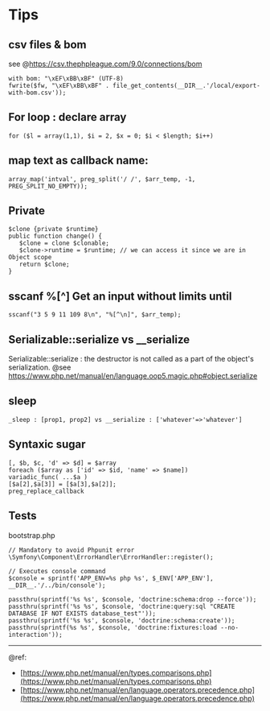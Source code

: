 # Tips

## csv files & bom

see @https://csv.thephpleague.com/9.0/connections/bom  
```
with bom: "\xEF\xBB\xBF" (UTF-8)
fwrite($fw, "\xEF\xBB\xBF" . file_get_contents(__DIR__.'/local/export-with-bom.csv'));
```

## For loop : declare array
```
for ($l = array(1,1), $i = 2, $x = 0; $i < $length; $i++)
```

## map text as callback name:   
```
array_map('intval', preg_split('/ /', $arr_temp, -1, PREG_SPLIT_NO_EMPTY));
```

## Private
```
$clone {private $runtime}
public function change() {
   $clone = clone $clonable;
   $clone->runtime = $runtime; // we can access it since we are in Object scope
   return $clone;
}
```

## sscanf %[^<char>] Get an input without limits until <char>
```
sscanf("3 5 9 11 109 8\n", "%[^\n]", $arr_temp);
```

## Serializable::serialize vs __serialize

Serializable::serialize : the destructor is not called as a part of the object's serialization.
@see https://www.php.net/manual/en/language.oop5.magic.php#object.serialize

## sleep
```
_sleep : [prop1, prop2] vs __serialize : ['whatever'=>'whatever']
```

## Syntaxic sugar
```
[, $b, $c, 'd' => $d] = $array   
foreach ($array as ['id' => $id, 'name' => $name])     
variadic_func( ...$a )  
[$a[2],$a[3]] = [$a[3],$a[2]];   
preg_replace_callback
```

## Tests

bootstrap.php
```
// Mandatory to avoid Phpunit error
\Symfony\Component\ErrorHandler\ErrorHandler::register();

// Executes console command
$console = sprintf('APP_ENV=%s php %s', $_ENV['APP_ENV'], __DIR__.'/../bin/console');

passthru(sprintf('%s %s', $console, 'doctrine:schema:drop --force'));
passthru(sprintf('%s %s', $console, 'doctrine:query:sql "CREATE DATABASE IF NOT EXISTS database_test"'));
passthru(sprintf('%s %s', $console, 'doctrine:schema:create'));
passthru(sprintf(%s %s', $console, 'doctrine:fixtures:load --no-interaction'));
```

---
@ref:
* [https://www.php.net/manual/en/types.comparisons.php](https://www.php.net/manual/en/types.comparisons.php)
* [https://www.php.net/manual/en/language.operators.precedence.php](https://www.php.net/manual/en/language.operators.precedence.php)
